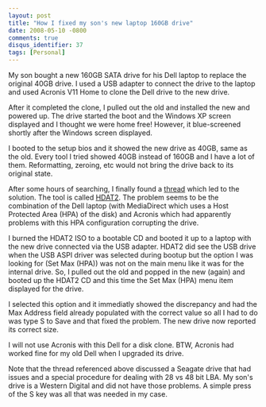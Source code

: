 ```yaml
---
layout: post
title: "How I fixed my son's new laptop 160GB drive"
date: 2008-05-10 -0800
comments: true
disqus_identifier: 37
tags: [Personal]
---
```

My son bought a new 160GB SATA drive for his Dell laptop to replace the
original 40GB drive. I used a USB adapter to connect the drive to the
laptop and used Acronis V11 Home to clone the Dell drive to the new
drive.

After it completed the clone, I pulled out the old and installed the new
and powered up. The drive started the boot and the Windows XP screen
displayed and I thought we were home free! However, it blue-screened
shortly after the Windows screen displayed.

I booted to the setup bios and it showed the new drive as 40GB, same as
the old. Every tool I tried showed 40GB instead of 160GB and I have a
lot of them. Reformatting, zeroing, etc would not bring the drive back
to its original state.

After some hours of searching, I finally found a
[thread](http://forum.hddguru.com/hard-disk-drives-repair-and-data-recovery-f1/disk-resized-from-120gb-to-60gb-after-cloning-with-acronis-t6774.html?sid=d9dae0aa8cbf7d2d6aa9b79f8071b3eb)
which led to the solution. The tool is called
[HDAT2](http://www.hdat2.com/hdat2_faq.html%20). The problem seems to be
the combination of the Dell laptop (with MediaDirect which uses a Host
Protected Area (HPA) of the disk) and Acronis which had apparently
problems with this HPA configuration corrupting the drive.

I burned the HDAT2 ISO to a bootable CD and booted it up to a laptop
with the new drive connected via the USB adapter. HDAT2 did see the USB
drive when the USB ASPI driver was selected during bootup but the option
I was looking for (Set Max (HPA)) was not on the main menu like it was
for the internal drive. So, I pulled out the old and popped in the new
(again) and booted up the HDAT2 CD and this time the Set Max (HPA) menu
item displayed for the drive.

I selected this option and it immediatly showed the discrepancy and had
the Max Address field already populated with the correct value so all I
had to do was type S to Save and that fixed the problem. The new drive
now reported its correct size.

I will not use Acronis with this Dell for a disk clone. BTW, Acronis had
worked fine for my old Dell when I upgraded its drive.

Note that the thread referenced above discussed a Seagate drive that had
issues and a special procedure for dealing with 28 vs 48 bit LBA. My
son's drive is a Western Digital and did not have those problems. A
simple press of the S key was all that was needed in my case.
